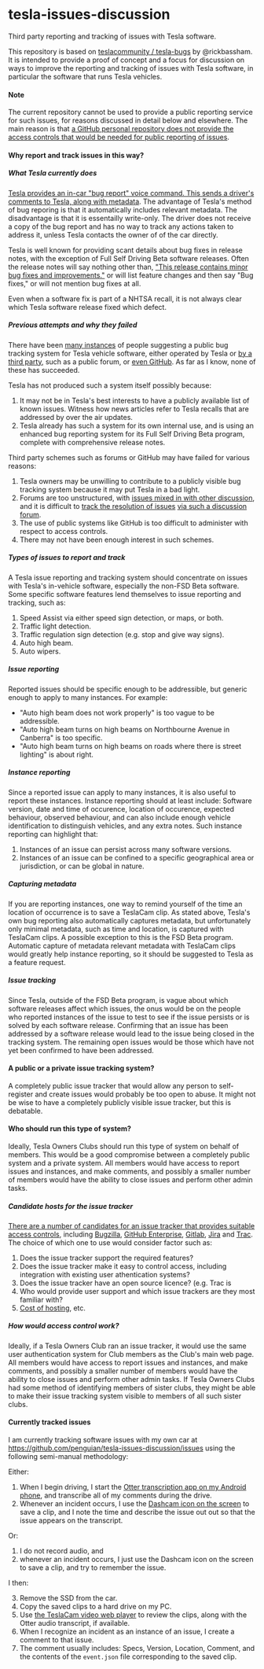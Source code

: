 # tesla-issues-discussion
Third party reporting and tracking of issues with Tesla software.

This repository is based on [teslacommunity / tesla-bugs](https://github.com/teslacommunity/tesla-bugs) by @rickbassham. It is intended to provide a proof of concept and a focus for discussion on ways to improve the reporting and tracking of issues with Tesla software, in particular the software that runs Tesla vehicles.

#### Note
The current repository cannot be used to provide a public reporting service for such issues, for reasons discussed in detail below and elsewhere. The main reason is that [a GitHub personal repository does not provide the access controls that would be needed for public reporting of issues](https://docs.github.com/en/account-and-profile/setting-up-and-managing-your-personal-account-on-github/managing-personal-account-settings/permission-levels-for-a-personal-account-repository#collaborator-access-for-a-repository-owned-by-a-personal-account).

#### Why report and track issues in this way?

##### What Tesla currently does

[Tesla provides an in-car "bug report" voice command. This sends a driver's comments to Tesla, along with metadata](https://www.tesla.com/ownersmanual/model3/en_gb/GUID-85DDA8E1-596D-4980-9C17-C4F4E0FAA280.html).
The advantage of Tesla's method of bug reporing is that it automatically includes relevant metadata.
The disadvantage is that it is essentailly write-only. The driver does not receive a copy of the bug report and has no way to track any actions taken to address it, unless Tesla contacts the owner of of the car directly.

Tesla is well known for providing scant details about bug fixes in release notes, with the exception of Full Self Driving Beta software releases.
Often the release notes will say nothing other than, ["This release contains minor bug fixes and improvements."](
https://teslascope.com/teslapedia/software/2021.4.18) or will list feature changes and then say "Bug fixes," or will not mention bug fixes at all.

Even when a software fix is part of a NHTSA recall, it is not always clear which Tesla software release fixed which defect.

##### Previous attempts and why they failed

There have been [many instances](https://teslamotorsclub.com/tmc/search/6469185/?q=tesla+bug+tracking&o=relevance) of people suggesting a public bug tracking system for Tesla vehicle software, either operated by Tesla or [by a third party](https://www.reddit.com/r/teslamotors/comments/ei6rd8/tesla_software_bugs_tracking_bugs_and_bug_fixes/), such as a public forum, or [even GitHub](https://github.com/teslacommunity/tesla-bugs). As far as I know, none of these has succeeded.

Tesla has not produced such a system itself possibly because:
1. It may not be in Tesla's best interests to have a publicly available list of known issues. Witness how news articles refer to Tesla recalls that are addressed by over the air updates.
2. Tesla already has such a system for its own internal use, and is using an enhanced bug reporting system for its Full Self Driving Beta program, complete with comprehensive release notes.

Third party schemes such as forums or GitHub may have failed for various reasons:
1. Tesla owners may be unwilling to contribute to a publicly visible bug tracking system because it may put Tesla in a bad light.
2. Forums are too unstructured, with [issues mixed in with other discussion](https://www.reddit.com/r/TeslaLounge/comments/xjq8nk/reporting_bug_to_tesla/), and it is difficult to [track the resolution of issues](https://www.reddit.com/r/teslamotors/comments/arj0sd/sentry_mode_201953_second_update_bug_fixed/) [via such a discussion forum](https://www.reddit.com/r/teslamotors/comments/g0pw39/sentry_mode_keeps_turning_off_since_the_2020125/).
3. The use of public systems like GitHub is too difficult to administer with respect to access controls.
4. There may not have been enough interest in such schemes.

##### Types of issues to report and track

A Tesla issue reporting and tracking system should concentrate on issues with Tesla's in-vehicle software, especially the non-FSD Beta software. Some specific software features lend themselves to issue reporting and tracking, such as:
1. Speed Assist via either speed sign detection, or maps, or both.
2. Traffic light detection.
3. Traffic regulation sign detection (e.g. stop and give way signs).
4. Auto high beam.
5. Auto wipers.

##### Issue reporting

Reported issues should be specific enough to be addressible, but generic enough to apply to many instances. For example:

* "Auto high beam does not work properly" is too vague to be addressible.
* "Auto high beam turns on high beams on Northbourne Avenue in Canberra" is too specific.
* "Auto high beam turns on high beams on roads where there is street lighting" is about right.

##### Instance reporting

Since a reported issue can apply to many instances, it is also useful to report these instances. 
Instance reporting should at least include:
Software version, date and time of occurence, location of occurence, expected behaviour, observed behaviour,
and can also include enough vehicle identification to distinguish vehicles, and any extra notes.
Such instance reporting can highlight that:
1. Instances of an issue can persist across many software versions.
2. Instances of an issue can be confined to a specific geographical area or jurisdiction, or can be global in nature.

##### Capturing metadata

If you are reporting instances, one way to remind yourself of the time an location of occurrence is to save a TeslaCam clip.
As stated above, Tesla's own bug reporting also automatically captures metadata, but unfortunately only minimal metadata, such as time and location, is captured with TeslaCam clips.
A possible exception to this is the FSD Beta program.
Automatic capture of metadata relevant metadata with TeslaCam clips would greatly help instance reporting, so it should be suggested to Tesla as a feature request.

##### Issue tracking

Since Tesla, outside of the FSD Beta program, is vague about which software releases affect which issues, the onus would be on the people who reported instances of the issue to test to see if the issue persists or is solved by each software release. Confirming that an issue has been addressed by a software release would lead to the issue being closed in the tracking system. The remaining open issues would be those which have not yet been confirmed to have been addressed.

#### A public or a private issue tracking system?

A completely public issue tracker that would allow any person to self-register and create issues would probably be too open to abuse.
It might not be wise to have a completely publicly visible issue tracker, but this is debatable.

#### Who should run this type of system?

Ideally, Tesla Owners Clubs should run this type of system on behalf of members. 
This would be a good compromise between a completely public system and a private system.
All members would have access to report issues and instances, and make comments, and possibly a smaller number of members would have the ability to close issues and perform other admin tasks.

##### Candidate hosts for the issue tracker

[There are a number of candidates for an issue tracker that provides suitable access controls](https://en.wikipedia.org/wiki/Comparison_of_issue-tracking_systems), including [Bugzilla](https://www.bugzilla.org/), [GitHub Enterprise](https://docs.github.com/en/enterprise-server@3.6/admin/overview/about-github-for-enterprises), [Gitlab](https://docs.gitlab.com/ee/subscriptions/), [Jira](https://www.atlassian.com/software/jira) and [Trac](https://trac.edgewall.org/).
The choice of which one to use would consider factor such as:
1. Does the issue tracker support the required features?
2. Does the issue tracker make it easy to control access, including integration with existing user athentication systems?
3. Does the issue tracker have an open source licence? (e.g. Trac is 
4. Who would provide user support and which issue trackers are they most familiar with?
5. [Cost of hosting](https://trac.edgewall.org/wiki/CommercialServices), etc.

##### How would access control work?

Ideally, if a Tesla Owners Club ran an issue tracker, it would use the same user authentication system for Club members as the Club's main web page.
All members would have access to report issues and instances, and make comments, and possibly a smaller number of members would have the ability to close issues and perform other admin tasks.
If Tesla Owners Clubs had some method of identifying members of sister clubs, they might be able to make their issue tracking system visible to members of all such sister clubs.

#### Currently tracked issues

I am currently tracking software issues with my own car at https://github.com/penguian/tesla-issues-discussion/issues using the following semi-manual methodology:

Either:

1. When I begin driving, I start the [Otter transcription app on my Android phone](https://play.google.com/store/apps/details?id=com.aisense.otter&hl=en&gl=US&pli=1), and transcribe all of my comments during the drive.
2. Whenever an incident occurs, I use the [Dashcam icon on the screen](https://www.tesla.com/ownersmanual/modelx/en_us/GUID-3BCC07CE-5EA2-4F40-99D1-27690898FF3C.html) to save a clip, and I note the time and describe the issue out out so that the issue appears on the transcript.

Or:

1. I do not record audio, and
2. whenever an incident occurs, I just use the Dashcam icon on the screen to save a clip, and try to remember the issue.

I then:

3. Remove the SSD from the car.
4. Copy the saved clips to a hard drive on my PC. 
5. Use [the TeslaCam video web player](https://sentrycam.appspot.com/) to review the clips, along with the Otter audio transcript, if available.
6. When I recognize an incident as an instance of an issue, I create a comment to that issue.
7. The comment usually includes: Specs, Version, Location, Comment, and the contents of the `event.json` file corresponding to the saved clip.





